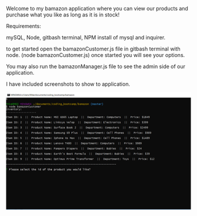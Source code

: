 Welcome to my bamazon application where you can view our products and purchase what you like as long as it is in stock!

Requirements:

mySQL, Node, gitbash terminal, NPM install of mysql and inquirer.

to get started open the bamazonCustomer.js file in gitbash terminal with node. (node bamazonCustomer.js)
once started you will see your options.

You may also run the bamazonManager.js file to see the admin side of our application.

I have included screenshots to show to application.



<img src="/pictures/bamazon1.png">
